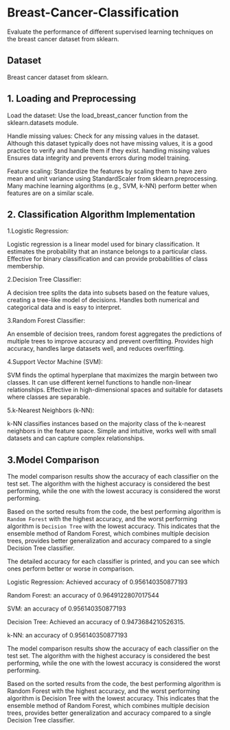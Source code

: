 # Breast-Cancer-Classification

Evaluate the performance of different supervised learning techniques on the breast cancer dataset from sklearn.

## Dataset

Breast cancer dataset from sklearn.

## 1. Loading and Preprocessing

Load the dataset:
Use the load_breast_cancer function from the sklearn.datasets module.

Handle missing values:
Check for any missing values in the dataset. Although this dataset typically does not have missing values, it is a good practice to verify and handle them if they exist.
handling missing values Ensures data integrity and prevents errors during model training.

Feature scaling:
Standardize the features by scaling them to have zero mean and unit variance using StandardScaler from sklearn.preprocessing. Many machine learning algorithms (e.g., SVM, k-NN) perform better when features are on a similar scale.

## 2. Classification Algorithm Implementation


1.Logistic Regression:

 Logistic regression is a linear model used for binary classification. It estimates the probability that an instance belongs to a particular class. Effective for binary classification and can provide probabilities of class membership.

2.Decision Tree Classifier:

 A decision tree splits the data into subsets based on the feature values, creating a tree-like model of decisions.
Handles both numerical and categorical data and is easy to interpret.

3.Random Forest Classifier:

 An ensemble of decision trees, random forest aggregates the predictions of multiple trees to improve accuracy and prevent overfitting. 
Provides high accuracy, handles large datasets well, and reduces overfitting.

4.Support Vector Machine (SVM):

 SVM finds the optimal hyperplane that maximizes the margin between two classes. It can use different kernel functions to handle non-linear relationships.
Effective in high-dimensional spaces and suitable for datasets where classes are separable.

5.k-Nearest Neighbors (k-NN):

 k-NN classifies instances based on the majority class of the k-nearest neighbors in the feature space.
Simple and intuitive, works well with small datasets and can capture complex relationships.

## 3.Model Comparison

The model comparison results show the accuracy of each classifier on the test set. The algorithm with the highest accuracy is considered the best performing, while the one with the lowest accuracy is considered the worst performing.

Based on the sorted results from the code, the best performing algorithm is `Random Forest` with the highest accuracy, and the worst performing algorithm is `Decision Tree` with the lowest accuracy. This indicates that the ensemble method of Random Forest, which combines multiple decision trees, provides better generalization and accuracy compared to a single Decision Tree classifier.

The detailed accuracy for each classifier is printed, and you can see which ones perform better or worse in comparison.

Logistic Regression: Achieved accuracy of 0.956140350877193

Random Forest: an accuracy of 0.9649122807017544

SVM: an accuracy of 0.956140350877193

Decision Tree: Achieved an accuracy of 0.9473684210526315.

k-NN: an accuracy of 0.956140350877193

The model comparison results show the accuracy of each classifier on the test set. The algorithm with the highest accuracy is considered the best performing, while the one with the lowest accuracy is considered the worst performing.

Based on the sorted results from the code, the best performing algorithm is Random Forest with the highest accuracy, and the worst performing algorithm is Decision Tree with the lowest accuracy. This indicates that the ensemble method of Random Forest, which combines multiple decision trees, provides better generalization and accuracy compared to a single Decision Tree classifier.

